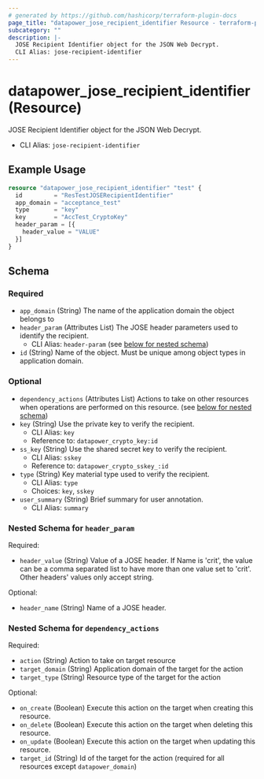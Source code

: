 ```yaml
---
# generated by https://github.com/hashicorp/terraform-plugin-docs
page_title: "datapower_jose_recipient_identifier Resource - terraform-provider-datapower"
subcategory: ""
description: |-
  JOSE Recipient Identifier object for the JSON Web Decrypt.
  CLI Alias: jose-recipient-identifier
---
```


# datapower_jose_recipient_identifier (Resource)

JOSE Recipient Identifier object for the JSON Web Decrypt.
  - CLI Alias: `jose-recipient-identifier`

## Example Usage

```terraform
resource "datapower_jose_recipient_identifier" "test" {
  id         = "ResTestJOSERecipientIdentifier"
  app_domain = "acceptance_test"
  type       = "key"
  key        = "AccTest_CryptoKey"
  header_param = [{
    header_value = "VALUE"
  }]
}
```

<!-- schema generated by tfplugindocs -->
## Schema

### Required

- `app_domain` (String) The name of the application domain the object belongs to
- `header_param` (Attributes List) The JOSE header parameters used to identify the recipient.
  - CLI Alias: `header-param` (see [below for nested schema](#nestedatt--header_param))
- `id` (String) Name of the object. Must be unique among object types in application domain.

### Optional

- `dependency_actions` (Attributes List) Actions to take on other resources when operations are performed on this resource. (see [below for nested schema](#nestedatt--dependency_actions))
- `key` (String) Use the private key to verify the recipient.
  - CLI Alias: `key`
  - Reference to: `datapower_crypto_key:id`
- `ss_key` (String) Use the shared secret key to verify the recipient.
  - CLI Alias: `sskey`
  - Reference to: `datapower_crypto_sskey_:id`
- `type` (String) Key material type used to verify the recipient.
  - CLI Alias: `type`
  - Choices: `key`, `sskey`
- `user_summary` (String) Brief summary for user annotation.
  - CLI Alias: `summary`

<a id="nestedatt--header_param"></a>
### Nested Schema for `header_param`

Required:

- `header_value` (String) Value of a JOSE header. If Name is 'crit', the value can be a comma separated list to have more than one value set to 'crit'. Other headers' values only accept string.

Optional:

- `header_name` (String) Name of a JOSE header.


<a id="nestedatt--dependency_actions"></a>
### Nested Schema for `dependency_actions`

Required:

- `action` (String) Action to take on target resource
- `target_domain` (String) Application domain of the target for the action
- `target_type` (String) Resource type of the target for the action

Optional:

- `on_create` (Boolean) Execute this action on the target when creating this resource.
- `on_delete` (Boolean) Execute this action on the target when deleting this resource.
- `on_update` (Boolean) Execute this action on the target when updating this resource.
- `target_id` (String) Id of the target for the action (required for all resources except `datapower_domain`)
